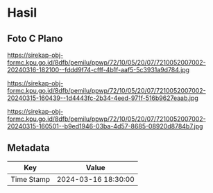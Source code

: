 # Hasil

## Foto C Plano

https://sirekap-obj-formc.kpu.go.id/8dfb/pemilu/ppwp/72/10/05/20/07/7210052007002-20240316-182100--fddd9f74-cfff-4b1f-aaf5-5c3931a9d784.jpg

https://sirekap-obj-formc.kpu.go.id/8dfb/pemilu/ppwp/72/10/05/20/07/7210052007002-20240315-160439--1d4443fc-2b34-4eed-971f-516b9627eaab.jpg

https://sirekap-obj-formc.kpu.go.id/8dfb/pemilu/ppwp/72/10/05/20/07/7210052007002-20240315-160501--b9ed1946-03ba-4d57-8685-08920d8784b7.jpg


## Metadata

| Key        | Value               |
| ---------- | ------------------- |
| Time Stamp | 2024-03-16 18:30:00 |



